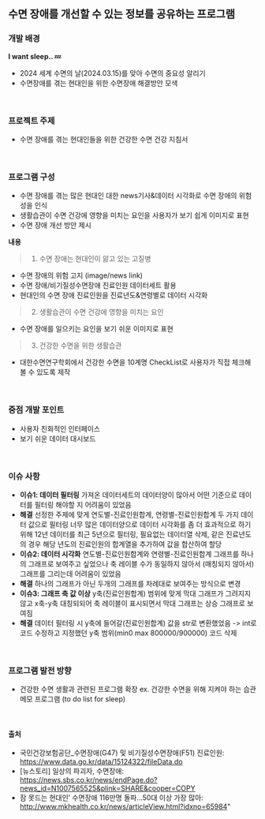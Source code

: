 ## 수면 장애를 개선할 수 있는 정보를 공유하는 프로그램

### 개발 배경
**I want sleep.. 💤**
- 2024 세계 수면의 날(2024.03.15)를 맞아 수면의 중요성 알리기
- 수면장애를 겪는 현대인을 위한 수면장애 해결방안 모색

<br>

### 프로젝트 주제
- 수면 장애를 겪는 현대인들을 위한 건강한 수면 건강 지침서

<br>

### 프로그램 구성
- 수면 장애를 겪는 많은 현대인 대한 news기사&데이터 시각화로 수면 장애의 위험성을 인식 
- 생활습관이 수면 건강에 영향을 미치는 요인을 사용자가 보기 쉽게 이미지로 표현
- 수면 장애 개선 방안 제시

**내용**
>1. 수면 장애는 현대인이 앓고 있는 고질병
- 수면 장애의 위험 고지 (image/news link)
- 수면 장애/비기질성수면장애 진료인원 데이터세트 활용
- 현대인의 수면 장애 진료인원을 진료년도&연령별로 데이터 시각화
 
>2. 생활습관이 수면 건강에 영향을 미치는 요인 
- 수면 장애를 일으키는 요인을 보기 쉬운 이미지로 표현

>3. 건강한 수면을 위한 생활습관
 - 대한수면연구학회에서 건강한 수면을 10계명 CheckList로 사용자가 직접 체크해볼 수 있도록 제작

<br>

 ### 중점 개발 포인트
 - 사용자 친화적인 인터페이스
 - 보기 쉬운 데이터 대시보드

<br>

 ### 이슈 사항
 - **이슈1: 데이터 필터링**
   가져온 데이터세트의 데이터양이 많아서 어떤 기준으로 데이터를 필터링 해야할 지 어려움이 있었음
 - **해결**
  선정한 주제에 맞게 연도별-진료인원합계, 연령별-진료인원합계 두 가지 데이터 값으로 필터링 
  너무 많은 데이터양으로 데이터 시각화를 좀 더 효과적으로 하기 위해 12년 데이터를 최근 5년으로 필터링,
  필요없는 데이터열 삭제, 같은 진료년도의 경우 해당 년도의 진료인원의 합계열을 추가하여 값을 합산하여 할당
 - **이슈2: 데이터 시각화**
   연도별-진료인원합계와 연령별-진료인원합계 그래프를 하나의 그래프로 보여주고 싶었으나
   축 레이블 수가 동일하지 않아서 (매칭되지 않아서) 그래프를 그리는데 어려움이 있었음
 - **해결**
   하나의 그래프가 아닌 두개의 그래프를 차례대로 보여주는 방식으로 변경
 - **이슈3: 그래프 축 값 이상**
   y축(진료인원합계) 범위에 맞게 막대 그래프가 그려지지 않고 x축-y축 대칭되되어 축 레이블이 표시되면서
   막대 그래프는 상승 그래프로 보여짐
 - **해결**
   데이터 필터링 시 y축에 들어갈(진료인원합계) 값을 str로 변환했었음 -> int로 코드 수정하고
   지정했던 y축 범위(min0 max 800000/900000) 코드 삭제

<br>

 ### 프로그램 발전 방향
- 건강한 수면 생활과 관련된 프로그램 확장
  ex. 건강한 수면을 위해 지켜야 하는 습관 메모 프로그램 (to do list for sleep)
 
<br>

 #### 출처
 - 국민건강보험공단_수면장애(G47) 및 비기질성수면장애(F51) 진료인원: https://www.data.go.kr/data/15124322/fileData.do
 - [뉴스토리] 일상의 파괴자, 수면장애: https://news.sbs.co.kr/news/endPage.do?news_id=N1007565525&plink=SHARE&cooper=COPY
 - 잠 못드는 현대인’ 수면장애 116만명 돌파…50대 이상 가장 많아: http://www.mkhealth.co.kr/news/articleView.html?idxno=65984"